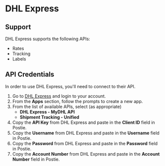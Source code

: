 # DHL Express

## Support
DHL Express supports the following APIs:
- Rates
- Tracking
- Labels

## API Credentials
In order to use DHL Express, you'll need to connect to their API. 

1. Go to <a href="https://developer.dhl.com/api-catalog/" target="_blank">DHL Express</a> and login to your account.
1. From the **Apps** section, follow the prompts to create a new app.
1. From the list of available APIs, select (as appropriate)
    - **DHL Express - MyDHL API**
    - **Shipment Tracking - Unified**
1. Copy the **API Key** from DHL Express and paste in the **Client ID** field in Postie.
1. Copy the **Username** from DHL Express and paste in the **Username** field in Postie.
1. Copy the **Password** from DHL Express and paste in the **Password** field in Postie.
1. Copy the **Account Number** from DHL Express and paste in the **Account Number** field in Postie.

